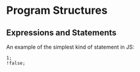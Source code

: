 # Program Structures

## Expressions and Statements

An example of the simplest kind of statement in JS:

```
1;
!false;
```